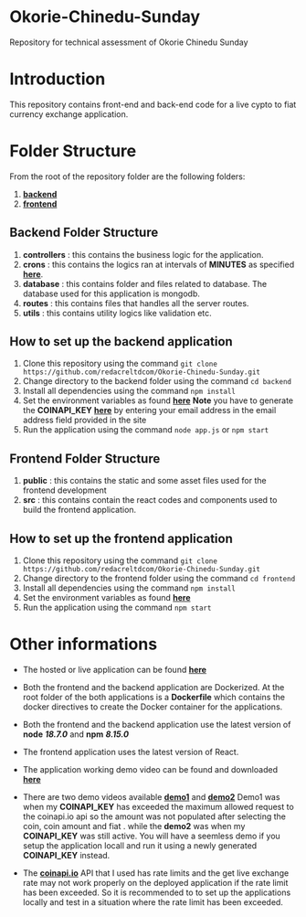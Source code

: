 # Okorie-Chinedu-Sunday

Repository for technical assessment of Okorie Chinedu Sunday

# Introduction

This repository contains front-end and back-end code for a live cypto to fiat currency exchange application.

# Folder Structure

From the root of the repository folder are the following folders:

1. **[backend](https://github.com/redacreltdcom/Okorie-Chinedu-Sunday/tree/main/backend)**
2. **[frontend](https://github.com/redacreltdcom/Okorie-Chinedu-Sunday/tree/main/frontend)**

## Backend Folder Structure

1. **controllers** : this contains the business logic for the application.
2. **crons** : this contains the logics ran at intervals of **MINUTES** as specified **[here](https://github.com/redacreltdcom/Okorie-Chinedu-Sunday/blob/main/backend/sample.env)**.
3. **database** : this contains folder and files related to database. The database used for this application is mongodb.
4. **routes** : this contains files that handles all the server routes.
5. **utils** : this contains utility logics like validation etc.

## How to set up the backend application

1. Clone this repository using the command `git clone https://github.com/redacreltdcom/Okorie-Chinedu-Sunday.git`
2. Change directory to the backend folder using the command `cd backend`
3. Install all dependencies using the command `npm install`
4. Set the environment variables as found **[here](https://github.com/redacreltdcom/Okorie-Chinedu-Sunday/blob/main/backend/sample.env)** **Note** you have to generate the **COINAPI_KEY** **[here](https://docs.coinapi.io/#limits-2)** by entering your email address in the email address field provided in the site
5. Run the application using the command `node app.js` or `npm start`

## Frontend Folder Structure

1. **public** : this contains the static and some asset files used for the frontend development
2. **src** : this contains contain the react codes and components used to build the frontend application.

## How to set up the frontend application

1. Clone this repository using the command `git clone https://github.com/redacreltdcom/Okorie-Chinedu-Sunday.git`
2. Change directory to the frontend folder using the command `cd frontend`
3. Install all dependencies using the command `npm install`
4. Set the environment variables as found **[here](https://github.com/redacreltdcom/Okorie-Chinedu-Sunday/blob/main/frontend/sample.env)**
5. Run the application using the command `npm start`

# Other informations

- The hosted or live application can be found **[here](https://exchange-crypto-fiat.netlify.app/)**

- Both the frontend and the backend application are Dockerized. At the root folder of the both applications is a **Dockerfile** which contains the docker directives to create the Docker container for the applications.
- Both the frontend and the backend application use the latest version of **node** **_18.7.0_** and **npm** **_8.15.0_**

- The frontend application uses the latest version of React.

- The application working demo video can be found and downloaded **[here](https://github.com/redacreltdcom/Okorie-Chinedu-Sunday/blob/main/demo.mp4)**

- There are two demo videos available **[demo1](https://github.com/redacreltdcom/Okorie-Chinedu-Sunday/blob/main/demo1.mp4)** and **[demo2](https://github.com/redacreltdcom/Okorie-Chinedu-Sunday/blob/main/demo.mp4)** Demo1 was when my **COINAPI_KEY** has exceeded the maximum allowed request to the coinapi.io api so the amount was not populated after selecting the coin, coin amount and fiat . while the **demo2** was when my **COINAPI_KEY** was still active. You will have a seemless demo if you setup the application locall and run it using a newly generated **COINAPI_KEY** instead.

- The **[coinapi.io](https://docs.coinapi.io/#get-all-current-rates-get)** API that I used has rate limits and the get live exchange rate may not work properly on the deployed application if the rate limit has been exceeded. So it is recommended to to set up the applications locally and test in a situation where the rate limit has been exceeded.

